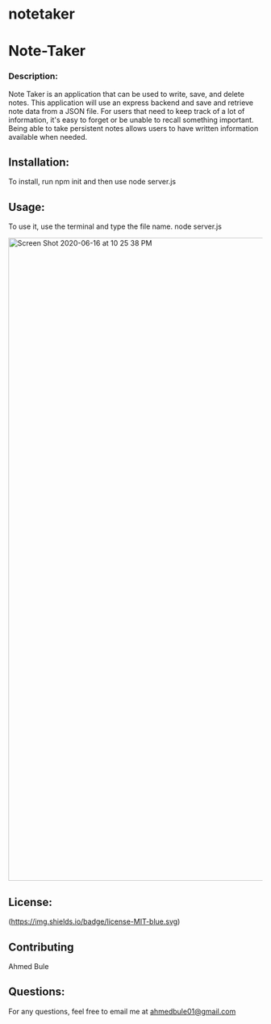 # notetaker

# Note-Taker

### Description: 
Note Taker is an application that can be used to write, save, and delete notes. This application will use an express backend and save and retrieve note data from a JSON file. For users that need to keep track of a lot of information, it's easy to forget or be unable to recall something important. Being able to take persistent notes allows users to have written information available when needed.

## Installation: 
To install, run npm init and then use node server.js 

## Usage: 
To use it, use the terminal and type the file name. node server.js 

<img width="1273" alt="Screen Shot 2020-06-16 at 10 25 38 PM" src="https://user-images.githubusercontent.com/25271965/84851650-7b29cb00-b020-11ea-942a-ca08d6edd1c8.png">



## License: 
(https://img.shields.io/badge/license-MIT-blue.svg)

## Contributing 
Ahmed Bule

## Questions: 
For any questions, feel free to email me at ahmedbule01@gmail.com

